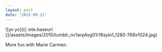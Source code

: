 ```yaml
---
layout: post
date: "2015-09-21"
---
```


![yo yo]({{ site.baseurl }}/assets/images/2015/tumblr_nv1arpAvg01r16syio1_1280-768x1024.jpg)

More fun with Marie Carmen.
